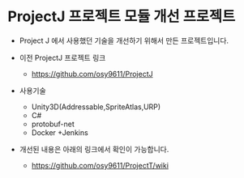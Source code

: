 # ProjectJ 프로젝트 모듈 개선 프로젝트

+ Project J 에서 사용했던 기술을 개선하기 위해서 만든 프로젝트입니다.
+ 이전 ProjectJ 프로젝트 링크
  + https://github.com/osy9611/ProjectJ
+ 사용기술
   + Unity3D(Addressable,SpriteAtlas,URP)
   + C#
   + protobuf-net
   + Docker
      +Jenkins

+ 개선된 내용은 아래의 링크에서 확인이 가능합니다.
   + https://github.com/osy9611/ProjectT/wiki
 
